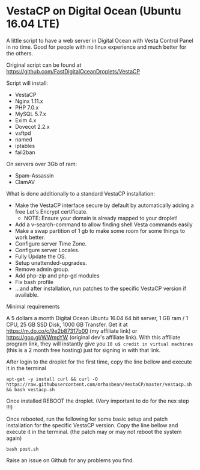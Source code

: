 # VestaCP on Digital Ocean (Ubuntu 16.04 LTE)

A little script to have a web server in Digital Ocean with Vesta Control Panel in no time.
Good for people with no linux experience and much better for the others.

Original script can be found at https://github.com/FastDigitalOceanDroplets/VestaCP

Script will install: 

 - VestaCP
 - Nginx 1.11.x
 - PHP 7.0.x
 - MySQL 5.7.x
 - Exim 4.x
 - Dovecot 2.2.x
 - vsftpd
 - named
 - iptables
 - fail2ban

On servers over 3Gb of ram:

 - Spam-Assassin
 - ClamAV

What is done additionally to a standard VestaCP installation:
- Make the VestaCP interface secure by default by automatically adding a free Let's Encrypt certificate.
  - NOTE: Ensure your domain is already mapped to your droplet!
- Add a v-search-command to allow finding shell Vesta commands easily
- Make a swap partition of 1 gb to make some room for some things to work better.
- Configure server Time Zone.
- Configure server Locales.
- Fully Update the OS.
- Setup unattended-upgrades.
- Remove admin group.
- Add php-zip and php-gd modules
- Fix bash profile
- ...and after installation, run patches to the specific VestaCP version if available.

Minimal requirements

A 5 dollars a month Digital Ocean Ubuntu 16.04 64 bit server, 1 GB ram / 1 CPU, 25 GB SSD Disk, 1000 GB Transfer.
Get it at https://m.do.co/c/9e2b87317b00 (my affiliate link) or https://goo.gl/WWmpYW (original dev's affiliate link). 
With this affiliate program link, they will instantly give you `10 u$ credit in virtual machines` (this is a 2 month free hosting) just for signing in with that link.

After login to the droplet for the first time, copy the line bellow and execute it in the terminal

    apt-get -y install curl && curl -O https://raw.githubusercontent.com/mrhasbean/VestaCP/master/vestacp.sh && bash vestacp.sh

Once installed REBOOT the droplet. (Very important to do for the nex step !!!)

Once rebooted, run the following for some basic setup and patch installation for the specific VestaCP version. Copy the line bellow and execute it in the terminal. (the patch may or may not reboot the system again)

    bash post.sh

Raise an issue on Github for any problems you find.
